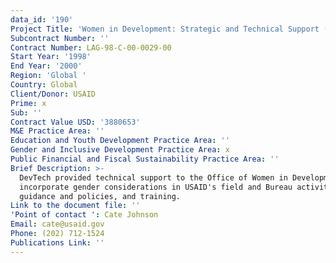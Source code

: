 ```yaml
---
data_id: '190'
Project Title: 'Women in Development: Strategic and Technical Support (WIDStrat)'
Subcontract Number: ''
Contract Number: LAG-98-C-00-0029-00
Start Year: '1998'
End Year: '2000'
Region: 'Global '
Country: Global
Client/Donor: USAID
Prime: x
Sub: ''
Contract Value USD: '3880653'
M&E Practice Area: ''
Education and Youth Development Practice Area: ''
Gender and Inclusive Development Practice Area: x
Public Financial and Fiscal Sustainability Practice Area: ''
Brief Description: >-
  DevTech provided technical support to the Office of Women in Development to
  incorporate gender considerations in USAID's field and Bureau activities,
  guidance and policies, and training.
Link to the document file: ''
'Point of contact ': Cate Johnson
Email: cate@usaid.gov
Phone: (202) 712-1524
Publications Link: ''
---
```

